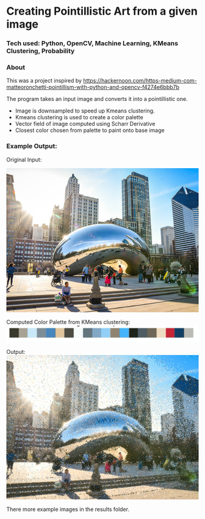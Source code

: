 # Creating Pointillistic Art from a given image
### Tech used: Python, OpenCV, Machine Learning, KMeans Clustering, Probability

### About
This was a project inspired by https://hackernoon.com/https-medium-com-matteoronchetti-pointillism-with-python-and-opencv-f4274e6bbb7b

The program takes an input image and converts it into a pointillistic one. 
* Image is downsampled to speed up Kmeans clustering. 
* Kmeans clustering is used to create a color palette
* Vector field of image computed using Scharr Derivative
* Closest color chosen from palette to paint onto base image

### Example Output:

Original Input:  


![Chicago Bean](./images/image6.jpg)

Computed Color Palette from KMeans clustering:   
![Color Palette](./output/BeanPalette.png)

Output:  
![People Sitting Pointillized](./results/bean.jpg)
  

There  more example images in the results folder.
